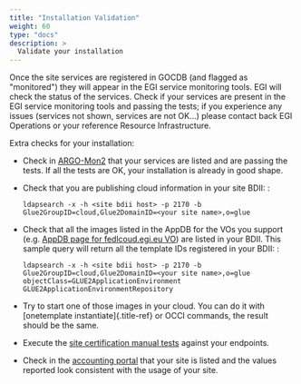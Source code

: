 ```yaml
---
title: "Installation Validation"
weight: 60
type: "docs"
description: >
  Validate your installation
---
```


Once the site services are registered in GOCDB (and flagged as \"monitored\")
they will appear in the EGI service monitoring tools. EGI will check the status
of the services. Check if your services are present in the EGI service
monitoring tools and passing the tests; if you experience any issues (services
not shown, services are not OK\...) please contact back EGI Operations or your
reference Resource Infrastructure.

Extra checks for your installation:

- Check in [ARGO-Mon2](https://argo-mon2.egi.eu/nagios) that your services are
  listed and are passing the tests. If all the tests are OK, your installation
  is already in good shape.

- Check that you are publishing cloud information in your site BDII: :

  ```shell
  ldapsearch -x -h <site bdii host> -p 2170 -b Glue2GroupID=cloud,Glue2DomainID=<your site name>,o=glue
  ```

- Check that all the images listed in the AppDB for the VOs you support (e.g.
  [AppDB page for fedlcoud.egi.eu VO](https://appdb.egi.eu/store/vo/fedcloud.egi.eu))
  are listed in your BDII. This sample query will return all the template IDs
  registered in your BDII: :

  ```shell
  ldapsearch -x -h <site bdii host> -p 2170 -b Glue2GroupID=cloud,Glue2DomainID=<your site name>,o=glue objectClass=GLUE2ApplicationEnvironment GLUE2ApplicationEnvironmentRepository
  ```

- Try to start one of those images in your cloud. You can do it with
  [onetemplate instantiate]{.title-ref} or OCCI commands, the result should be
  the same.

- Execute the
  [site certification manual tests](../../../providers/operations-manuals/howto04_site_certification_manual_tests/#check-the-functionality-of-the-cloud-elements)
  against your endpoints.

- Check in the [accounting portal](https://accounting.egi.eu/) that your site is
  listed and the values reported look consistent with the usage of your site.
